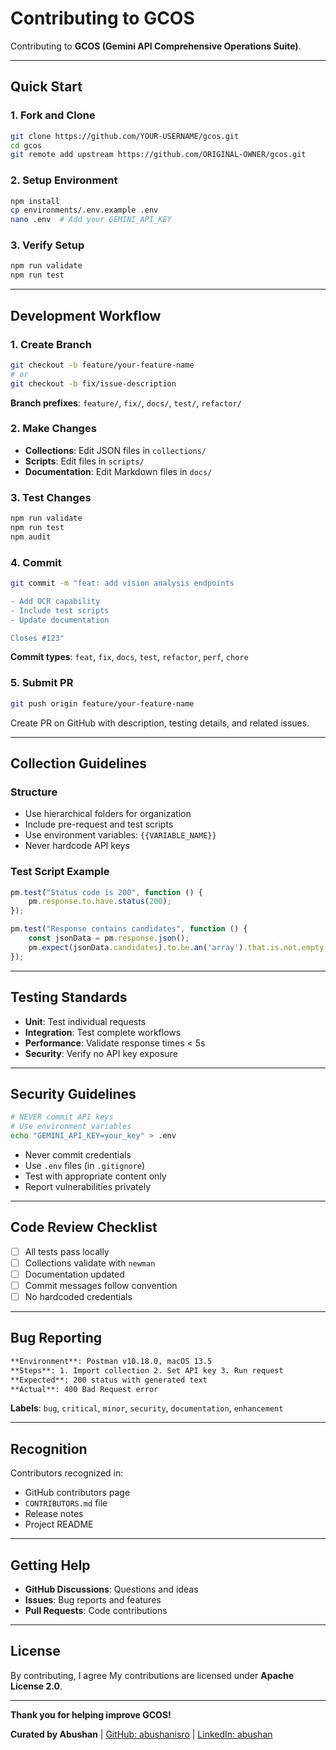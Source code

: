 # Contributing to GCOS

Contributing to **GCOS (Gemini API Comprehensive Operations Suite)**.

---

## Quick Start

### 1. Fork and Clone
```bash
git clone https://github.com/YOUR-USERNAME/gcos.git
cd gcos
git remote add upstream https://github.com/ORIGINAL-OWNER/gcos.git
```

### 2. Setup Environment
```bash
npm install
cp environments/.env.example .env
nano .env  # Add your GEMINI_API_KEY
```

### 3. Verify Setup
```bash
npm run validate
npm run test
```

---

## Development Workflow

### 1. Create Branch
```bash
git checkout -b feature/your-feature-name
# or
git checkout -b fix/issue-description
```

**Branch prefixes**: `feature/`, `fix/`, `docs/`, `test/`, `refactor/`

### 2. Make Changes
- **Collections**: Edit JSON files in `collections/`
- **Scripts**: Edit files in `scripts/`
- **Documentation**: Edit Markdown files in `docs/`

### 3. Test Changes
```bash
npm run validate
npm run test
npm audit
```

### 4. Commit
```bash
git commit -m "feat: add vision analysis endpoints

- Add OCR capability
- Include test scripts
- Update documentation

Closes #123"
```

**Commit types**: `feat`, `fix`, `docs`, `test`, `refactor`, `perf`, `chore`

### 5. Submit PR
```bash
git push origin feature/your-feature-name
```
Create PR on GitHub with description, testing details, and related issues.

---

## Collection Guidelines

### Structure
- Use hierarchical folders for organization
- Include pre-request and test scripts
- Use environment variables: `{{VARIABLE_NAME}}`
- Never hardcode API keys

### Test Script Example
```javascript
pm.test("Status code is 200", function () {
    pm.response.to.have.status(200);
});

pm.test("Response contains candidates", function () {
    const jsonData = pm.response.json();
    pm.expect(jsonData.candidates).to.be.an('array').that.is.not.empty;
});
```

---

## Testing Standards

- **Unit**: Test individual requests
- **Integration**: Test complete workflows
- **Performance**: Validate response times < 5s
- **Security**: Verify no API key exposure

---

## Security Guidelines

```bash
# NEVER commit API keys
# Use environment variables
echo "GEMINI_API_KEY=your_key" > .env
```

- Never commit credentials
- Use `.env` files (in `.gitignore`)
- Test with appropriate content only
- Report vulnerabilities privately

---

## Code Review Checklist

- [ ] All tests pass locally
- [ ] Collections validate with `newman`
- [ ] Documentation updated
- [ ] Commit messages follow convention
- [ ] No hardcoded credentials

---

## Bug Reporting

```markdown
**Environment**: Postman v10.18.0, macOS 13.5
**Steps**: 1. Import collection 2. Set API key 3. Run request
**Expected**: 200 status with generated text
**Actual**: 400 Bad Request error
```

**Labels**: `bug`, `critical`, `minor`, `security`, `documentation`, `enhancement`

---

## Recognition

Contributors recognized in:
- GitHub contributors page
- `CONTRIBUTORS.md` file
- Release notes
- Project README


---

## Getting Help

- **GitHub Discussions**: Questions and ideas
- **Issues**: Bug reports and features
- **Pull Requests**: Code contributions

---

## License

By contributing, I agree My contributions are licensed under **Apache License 2.0**.

---

**Thank you for helping improve GCOS!**

**Curated by Abushan** | [GitHub: abushanisro](https://github.com/abushanisro) | [LinkedIn: abushan](https://linkedin.com/in/abushan)